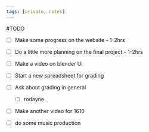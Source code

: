 ```yaml
---
tags: [private, notes]
---
```


#TODO
- [ ] Make some progress on the website - 1-2hrs
- [ ] Do a little more planning on the final project - 1-2hrs
- [ ] Make a video on blender UI
- [ ] Start a new spreadsheet for grading
- [ ] Ask about grading in general
	- [ ] rodayne
- [ ] Make another video for 1610
- [ ] do some music production





